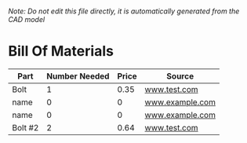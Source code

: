 ###### Note: Do not edit this file directly, it is automatically generated from the CAD model 
# Bill Of Materials 
 |Part|Number Needed|Price|Source| 
 |----|----------|-----|-----|
|Bolt|1|0.35|www.test.com|
|name|0|0|www.example.com|
|name|0|0|www.example.com|
|Bolt #2|2|0.64|www.test.com|
